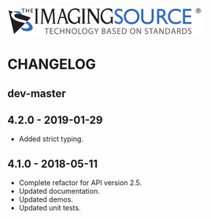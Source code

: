![Logo](./data/tis_logo.png)

# CHANGELOG

## dev-master

## 4.2.0 - 2019-01-29

* Added strict typing.

## 4.1.0 - 2018-05-11

* Complete refactor for API version 2.5.
* Updated documentation.
* Updated demos.
* Updated unit tests.
